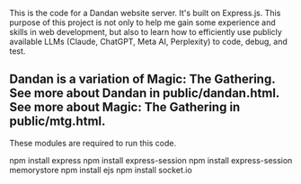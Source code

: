 This is the code for a Dandan website server. It's built on Express.js. This purpose of this project is not only to help me gain some experience and skills in web development, but also to learn how to efficiently use publicly available LLMs (Claude, ChatGPT, Meta AI, Perplexity) to code, debug, and test.

Dandan is a variation of Magic: The Gathering. See more about Dandan in public/dandan.html. See more about Magic: The Gathering in public/mtg.html.
---
These modules are required to run this code.

npm install express
npm install express-session
npm install express-session memorystore
npm install ejs
npm install socket.io